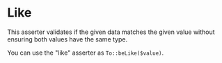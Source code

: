 # Like

This asserter validates if the given data matches the given value without ensuring both values have the same type.

You can use the "like" asserter as `To::beLike($value)`.
